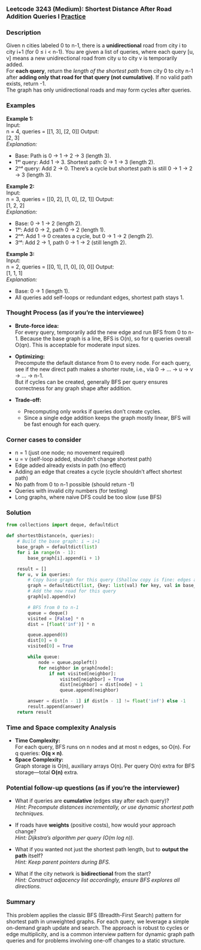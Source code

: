 ### Leetcode 3243 (Medium): Shortest Distance After Road Addition Queries I [Practice](https://leetcode.com/problems/shortest-distance-after-road-addition-queries-i)

### Description  
Given n cities labeled 0 to n-1, there is a **unidirectional** road from city i to city i+1 (for 0 ≤ i < n-1). You are given a list of queries, where each query [u, v] means a new unidirectional road from city u to city v is temporarily added.  
For **each query**, return the *length of the shortest path* from city 0 to city n-1 after **adding only that road for that query (not cumulative)**. If no valid path exists, return -1.  
The graph has only unidirectional roads and may form cycles after queries.

### Examples  

**Example 1:**  
Input:  
n = 4, queries = [[1, 3], [2, 0]]
Output:  
[2, 3]  
*Explanation:*
- Base: Path is 0 → 1 → 2 → 3 (length 3).
- 1ˢᵗ query: Add 1 → 3. Shortest path: 0 → 1 → 3 (length 2).
- 2ⁿᵈ query: Add 2 → 0. There’s a cycle but shortest path is still 0 → 1 → 2 → 3 (length 3).

**Example 2:**  
Input:  
n = 3, queries = [[0, 2], [1, 0], [2, 1]]
Output:  
[1, 2, 2]  
*Explanation:*
- Base: 0 → 1 → 2 (length 2).
- 1ˢᵗ: Add 0 → 2, path 0 → 2 (length 1).
- 2ⁿᵈ: Add 1 → 0 creates a cycle, but 0 → 1 → 2 (length 2).
- 3ʳᵈ: Add 2 → 1, path 0 → 1 → 2 (still length 2).

**Example 3:**  
Input:  
n = 2, queries = [[0, 1], [1, 0], [0, 0]]
Output:  
[1, 1, 1]  
*Explanation:*
- Base: 0 → 1 (length 1).
- All queries add self-loops or redundant edges, shortest path stays 1.

### Thought Process (as if you’re the interviewee)  
- **Brute-force idea:**  
  For every query, temporarily add the new edge and run BFS from 0 to n-1. Because the base graph is a line, BFS is O(n), so for q queries overall O(qn). This is acceptable for moderate input sizes.

- **Optimizing:**  
  Precompute the default distance from 0 to every node. For each query, see if the new direct path makes a shorter route, i.e., via 0 → ... → u → v → ... → n-1.  
  But if cycles can be created, generally BFS per query ensures correctness for any graph shape after addition.

- **Trade-off:**  
  - Precomputing only works if queries don’t create cycles.  
  - Since a single edge addition keeps the graph mostly linear, BFS will be fast enough for each query.

### Corner cases to consider  
- n = 1 (just one node; no movement required)
- u = v (self-loop added, shouldn’t change shortest path)
- Edge added already exists in path (no effect)
- Adding an edge that creates a cycle (cycle shouldn’t affect shortest path)
- No path from 0 to n-1 possible (should return -1)
- Queries with invalid city numbers (for testing)
- Long graphs, where naive DFS could be too slow (use BFS)

### Solution

```python
from collections import deque, defaultdict

def shortestDistance(n, queries):
    # Build the base graph: i → i+1
    base_graph = defaultdict(list)
    for i in range(n - 1):
        base_graph[i].append(i + 1)

    result = []
    for u, v in queries:
        # Copy base graph for this query (Shallow copy is fine: edges are small)
        graph = defaultdict(list, {key: list(val) for key, val in base_graph.items()})
        # Add the new road for this query
        graph[u].append(v)

        # BFS from 0 to n-1
        queue = deque()
        visited = [False] * n
        dist = [float('inf')] * n

        queue.append(0)
        dist[0] = 0
        visited[0] = True

        while queue:
            node = queue.popleft()
            for neighbor in graph[node]:
                if not visited[neighbor]:
                    visited[neighbor] = True
                    dist[neighbor] = dist[node] + 1
                    queue.append(neighbor)

        answer = dist[n - 1] if dist[n - 1] != float('inf') else -1
        result.append(answer)
    return result
```

### Time and Space complexity Analysis  

- **Time Complexity:**  
  For each query, BFS runs on n nodes and at most n edges, so O(n). For q queries: **O(q × n)**.
- **Space Complexity:**  
  Graph storage is O(n), auxiliary arrays O(n). Per query O(n) extra for BFS storage—total **O(n)** extra.

### Potential follow-up questions (as if you’re the interviewer)  

- What if queries are **cumulative** (edges stay after each query)?  
  *Hint: Precompute distances incrementally, or use dynamic shortest path techniques.*

- If roads have **weights** (positive costs), how would your approach change?  
  *Hint: Dijkstra’s algorithm per query (O(m log n)).*

- What if you wanted not just the shortest path length, but to **output the path** itself?  
  *Hint: Keep parent pointers during BFS.*

- What if the city network is **bidirectional** from the start?  
  *Hint: Construct adjacency list accordingly, ensure BFS explores all directions.*

### Summary
This problem applies the classic BFS (Breadth-First Search) pattern for shortest path in unweighted graphs. For each query, we leverage a simple on-demand graph update and search. The approach is robust to cycles or edge multiplicity, and is a common interview pattern for dynamic graph path queries and for problems involving one-off changes to a static structure.
